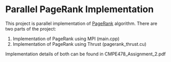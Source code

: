 # Parallel PageRank Implementation

This project is parallel implementation of [PageRank](http://infolab.stanford.edu/~backrub/google.html) algorithm. There are two parts of the project:
1. Implementation of PageRank using MPI (main.cpp)
2. Implementation of PageRank using Thrust (pagerank_thrust.cu)

Implementation details of both can be found in CMPE478_Assignment_2.pdf
